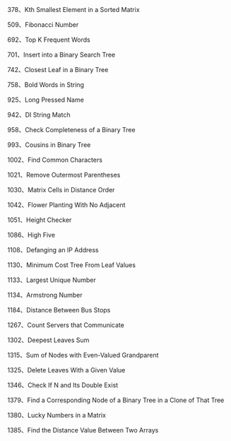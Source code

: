 378、Kth Smallest Element in a Sorted Matrix

509、Fibonacci Number

692、Top K Frequent Words

701、Insert into a Binary Search Tree

742、Closest Leaf in a Binary Tree

758、Bold Words in String

925、Long Pressed Name

942、DI String Match

958、Check Completeness of a Binary Tree

993、Cousins in Binary Tree

1002、Find Common Characters

1021、Remove Outermost Parentheses

1030、Matrix Cells in Distance Order

1042、Flower Planting With No Adjacent

1051、Height Checker

1086、High Five

1108、Defanging an IP Address

1130、Minimum Cost Tree From Leaf Values

1133、Largest Unique Number

1134、Armstrong Number

1184、Distance Between Bus Stops

1267、Count Servers that Communicate

1302、Deepest Leaves Sum

1315、Sum of Nodes with Even-Valued Grandparent

1325、Delete Leaves With a Given Value

1346、Check If N and Its Double Exist

1379、Find a Corresponding Node of a Binary Tree in a Clone of That Tree

1380、Lucky Numbers in a Matrix

1385、Find the Distance Value Between Two Arrays
